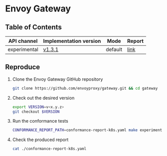 # Envoy Gateway

## Table of Contents

|API channel|Implementation version|Mode|Report|
|-----------|----------------------|----|------|
| experimental |[v1.3.1](https://github.com/envoyproxy/gateway/releases/tag/v1.3.1)| default |[link](./experimental-v1.3.1-default-report.yaml)|

## Reproduce

1. Clone the Envoy Gateway GitHub repository

   ```bash
   git clone https://github.com/envoyproxy/gateway.git && cd gateway
   ```

2. Check out the desired version

   ```bash
   export VERSION=v<x.y.z>
   git checkout $VERSION
   ```

3. Run the conformance tests

   ```bash
   CONFORMANCE_REPORT_PATH=conformance-report-k8s.yaml make experimental-conformance
   ```

4. Check the produced report

   ```bash
   cat ./conformance-report-k8s.yaml
   ```
